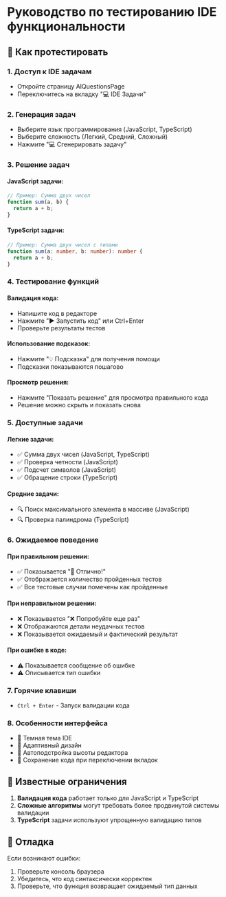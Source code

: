 # Руководство по тестированию IDE функциональности

## 🚀 Как протестировать

### 1. **Доступ к IDE задачам**
- Откройте страницу AIQuestionsPage
- Переключитесь на вкладку "💻 IDE Задачи"

### 2. **Генерация задач**
- Выберите язык программирования (JavaScript, TypeScript)
- Выберите сложность (Легкий, Средний, Сложный)
- Нажмите "💻 Сгенерировать задачу"

### 3. **Решение задач**

#### **JavaScript задачи:**
```javascript
// Пример: Сумма двух чисел
function sum(a, b) {
  return a + b;
}
```

#### **TypeScript задачи:**
```typescript
// Пример: Сумма двух чисел с типами
function sum(a: number, b: number): number {
  return a + b;
}
```


### 4. **Тестирование функций**

#### **Валидация кода:**
- Напишите код в редакторе
- Нажмите "▶️ Запустить код" или Ctrl+Enter
- Проверьте результаты тестов

#### **Использование подсказок:**
- Нажмите "💡 Подсказка" для получения помощи
- Подсказки показываются пошагово

#### **Просмотр решения:**
- Нажмите "Показать решение" для просмотра правильного кода
- Решение можно скрыть и показать снова

### 5. **Доступные задачи**

#### **Легкие задачи:**
- ✅ Сумма двух чисел (JavaScript, TypeScript)
- ✅ Проверка четности (JavaScript)
- ✅ Подсчет символов (JavaScript)
- ✅ Обращение строки (TypeScript)

#### **Средние задачи:**
- 🔍 Поиск максимального элемента в массиве (JavaScript)
- 🔍 Проверка палиндрома (TypeScript)

### 6. **Ожидаемое поведение**

#### **При правильном решении:**
- ✅ Показывается "🎉 Отлично!"
- ✅ Отображается количество пройденных тестов
- ✅ Все тестовые случаи помечены как пройденные

#### **При неправильном решении:**
- ❌ Показывается "❌ Попробуйте еще раз"
- ❌ Отображаются детали неудачных тестов
- ❌ Показывается ожидаемый и фактический результат

#### **При ошибке в коде:**
- ⚠️ Показывается сообщение об ошибке
- ⚠️ Описывается тип ошибки

### 7. **Горячие клавиши**
- `Ctrl + Enter` - Запуск валидации кода

### 8. **Особенности интерфейса**
- 🎨 Темная тема IDE
- 📱 Адаптивный дизайн
- 🔄 Автоподстройка высоты редактора
- 💾 Сохранение кода при переключении вкладок

## 🐛 Известные ограничения

1. **Валидация кода** работает только для JavaScript и TypeScript
2. **Сложные алгоритмы** могут требовать более продвинутой системы валидации
3. **TypeScript** задачи используют упрощенную валидацию типов

## 🔧 Отладка

Если возникают ошибки:
1. Проверьте консоль браузера
2. Убедитесь, что код синтаксически корректен
3. Проверьте, что функция возвращает ожидаемый тип данных
